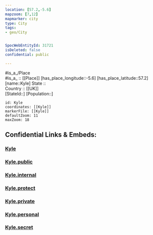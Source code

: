 ```yaml
---
location: [57.2,-5.6] 
mapzoom: [7,12] 
mapmarker: city 
type: City
tags:
- geo/City


SpocWebEntityId: 31721
isDeleted: false
confidential: public

---
```

#is_a_/Place  
#is_a_ :: [[Place]] 
[has_place_longitude::-5.6] 
[has_place_latitude::57.2] 
[name::Kyle] 
State ::  
Country :: [[UK]]  
[StateId::] 
[Population::] 



```leaflet
id: Kyle
coordinates: [[Kyle]] 
markerFile: [[Kyle]] 
defaultZoom: 11 
maxZoom: 18
```


## Confidential Links & Embeds: 

### [Kyle](/_Standards/Earth/Continent/Europe/Europe~North/UK/Scotland/counties~Scotland/Highland/cities~Highland/Kyle.md) 

### [Kyle.public](/_public/Earth/Continent/Europe/Europe~North/UK/Scotland/counties~Scotland/Highland/cities~Highland/Kyle.public.md) 

### [Kyle.internal](/_internal/Earth/Continent/Europe/Europe~North/UK/Scotland/counties~Scotland/Highland/cities~Highland/Kyle.internal.md) 

### [Kyle.protect](/_protect/Earth/Continent/Europe/Europe~North/UK/Scotland/counties~Scotland/Highland/cities~Highland/Kyle.protect.md) 

### [Kyle.private](/_private/Earth/Continent/Europe/Europe~North/UK/Scotland/counties~Scotland/Highland/cities~Highland/Kyle.private.md) 

### [Kyle.personal](/_personal/Earth/Continent/Europe/Europe~North/UK/Scotland/counties~Scotland/Highland/cities~Highland/Kyle.personal.md) 

### [Kyle.secret](/_secret/Earth/Continent/Europe/Europe~North/UK/Scotland/counties~Scotland/Highland/cities~Highland/Kyle.secret.md)

